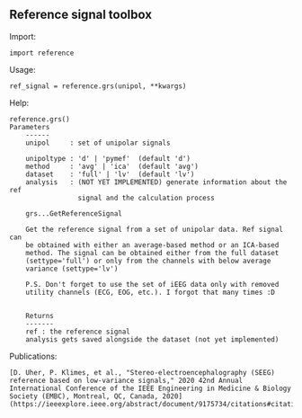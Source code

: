 Reference signal toolbox
------------------------

Import:

	import reference

Usage:
	
	ref_signal = reference.grs(unipol, **kwargs)
	
	
Help:

	reference.grs()
	Parameters
        ------
        unipol     : set of unipolar signals
        
        unipoltype : 'd' | 'pymef'  (default 'd')
        method     : 'avg' | 'ica'  (default 'avg')
        dataset    : 'full' | 'lv'  (default 'lv')
        analysis   : (NOT YET IMPLEMENTED) generate information about the ref 
                     signal and the calculation process 
        
        grs...GetReferenceSignal
        
        Get the reference signal from a set of unipolar data. Ref signal can
        be obtained with either an average-based method or an ICA-based
        method. The signal can be obtained either from the full dataset
        (settype='full') or only from the channels with below average 
        variance (settype='lv')
        
        P.S. Don't forget to use the set of iEEG data only with removed
        utility channels (ECG, EOG, etc.). I forgot that many times :D


        Returns 
        -------
        ref : the reference signal
        analysis gets saved alongside the dataset (not yet implemented)

Publications:

	[D. Uher, P. Klimes, et al., "Stereo-electroencephalography (SEEG) reference based on low-variance signals," 2020 42nd Annual International Conference of the IEEE Engineering in Medicine & Biology Society (EMBC), Montreal, QC, Canada, 2020](https://ieeexplore.ieee.org/abstract/document/9175734/citations#citations)
